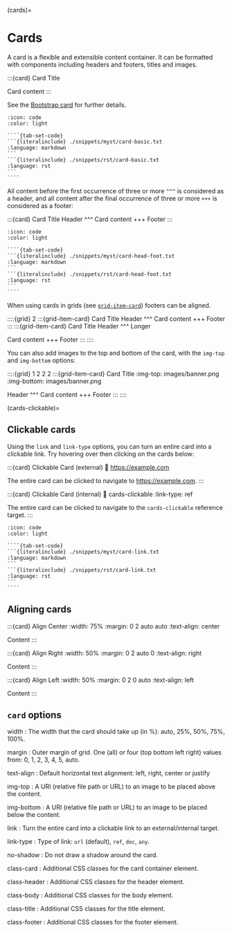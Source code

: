 (cards)=

# Cards

A card is a flexible and extensible content container.
It can be formatted with components including headers and footers, titles and images.

:::{card} Card Title

Card content
:::

See the [Bootstrap card](https://getbootstrap.com/docs/5.0/layout/grid/) for further details.

`````{dropdown} Syntax
:icon: code
:color: light

````{tab-set-code}
```{literalinclude} ./snippets/myst/card-basic.txt
:language: markdown
```
```{literalinclude} ./snippets/rst/card-basic.txt
:language: rst
```
````
`````

All content before the first occurrence of three or more `^^^` is considered as a header,
and all content after the final occurrence of three or more `+++` is considered as a footer:

:::{card} Card Title
Header
^^^
Card content
+++
Footer
:::

`````{dropdown} Syntax
:icon: code
:color: light

````{tab-set-code}
```{literalinclude} ./snippets/myst/card-head-foot.txt
:language: markdown
```
```{literalinclude} ./snippets/rst/card-head-foot.txt
:language: rst
```
````
`````

When using cards in grids (see [`grid-item-card`](./grids.md)) footers can be aligned.

::::{grid} 2
:::{grid-item-card} Card Title
Header
^^^
Card content
+++
Footer
:::
:::{grid-item-card} Card Title
Header
^^^
Longer

Card content
+++
Footer
:::
::::

You can also add images to the top and bottom of the card, with the `img-top` and `img-bottom` options:

::::{grid} 1 2 2 2
:::{grid-item-card} Card Title
:img-top: images/banner.png
:img-bottom: images/banner.png

Header
^^^
Card content
+++
Footer
:::
::::

(cards-clickable)=

## Clickable cards

Using the `link` and `link-type` options, you can turn an entire card into a clickable link.
Try hovering over then clicking on the cards below:

:::{card} Clickable Card (external)
:link: https://example.com

The entire card can be clicked to navigate to <https://example.com>.
:::

:::{card} Clickable Card (internal)
:link: cards-clickable
:link-type: ref

The entire card can be clicked to navigate to the `cards-clickable` reference target.
:::

`````{dropdown} Syntax
:icon: code
:color: light

````{tab-set-code}
```{literalinclude} ./snippets/myst/card-link.txt
:language: markdown
```
```{literalinclude} ./snippets/rst/card-link.txt
:language: rst
```
````
`````

## Aligning cards

:::{card} Align Center
:width: 75%
:margin: 0 2 auto auto
:text-align: center

Content
:::

:::{card} Align Right
:width: 50%
:margin: 0 2 auto 0
:text-align: right

Content
:::

:::{card} Align Left
:width: 50%
:margin: 0 2 0 auto
:text-align: left

Content
:::

## `card` options

width
: The width that the card should take up (in %): auto, 25%, 50%, 75%, 100%.

margin
: Outer margin of grid.
  One (all) or four (top bottom left right) values from: 0, 1, 2, 3, 4, 5, auto.

text-align
: Default horizontal text alignment: left, right, center or justify

img-top
: A URI (relative file path or URL) to an image to be placed above the content.

img-bottom
: A URI (relative file path or URL) to an image to be placed below the content.

link
: Turn the entire card into a clickable link to an external/internal target.

link-type
: Type of link: `url` (default), `ref`, `doc`, `any`.

no-shadow
: Do not draw a shadow around the card.

class-card
: Additional CSS classes for the card container element.

class-header
: Additional CSS classes for the header element.

class-body
: Additional CSS classes for the body element.

class-title
: Additional CSS classes for the title element.

class-footer
: Additional CSS classes for the footer element.
